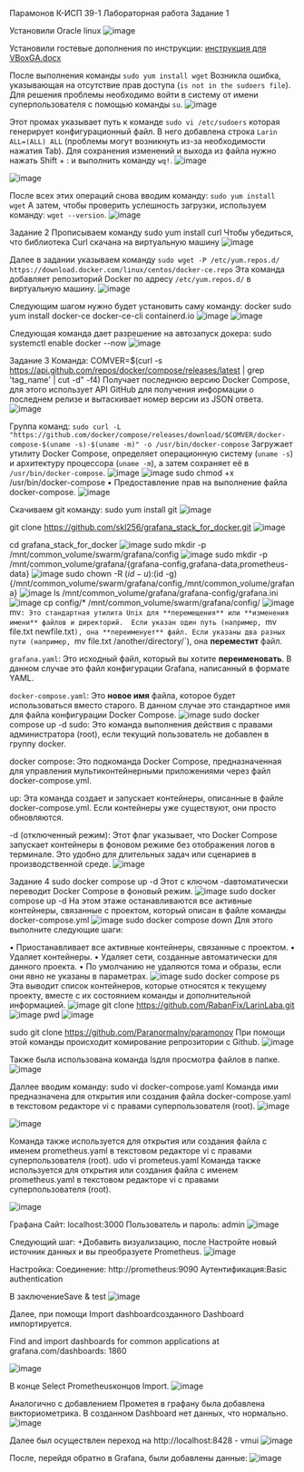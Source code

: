 Парамонов К-ИСП 39-1 
Лабораторная работа
Задание 1


Установили Oracle linux
![image](https://github.com/user-attachments/assets/244a15d8-2a4d-49ba-978a-0b4dac0069dc)

Установили гостевые дополнения по инструкции: 
[инструкция для VBoxGA.docx](https://github.com/user-attachments/files/18921020/VBoxGA.docx)

После выполнения команды 
`sudo yum install wget` 
Возникла ошибка, указывающая на отсутствие прав доступа (`is not in the sudoers file`).  Для решения проблемы необходимо войти в систему от имени суперпользователя с помощью команды `su`.
![image](https://github.com/user-attachments/assets/4a6df09a-9526-4368-8188-55702ef3aac6)

Этот промах указывает путь к команде 
`sudo vi /etc/sudoers`
которая генерирует конфигурационный файл.  В него добавлена строка `Larin ALL=(ALL) ALL` (проблемы могут возникнуть из-за необходимости нажатия Tab).  Для сохранения изменений и выхода из файла нужно нажать Shift + : и выполнить команду 
`wq!`.
![image](https://github.com/user-attachments/assets/18725e7a-5821-4e3b-9493-edbf1fe1f580)

![image](https://github.com/user-attachments/assets/11723064-3289-4039-925e-0ef8f7a5799b)

После всех этих операций снова вводим команду:
`sudo yum install wget`
А затем, чтобы проверить успешность загрузки, используем команду:
`wget --version`.
![image](https://github.com/user-attachments/assets/e48b7b1d-0098-4808-8265-342f9ca18389)

Задание 2
Прописываем команду 
sudo yum install curl 
Чтобы убедиться, что библиотека Curl скачана на виртуальную машину
![image](https://github.com/user-attachments/assets/703c91e3-9b56-4849-954e-963bfcf29862)

Далее в задании указываем команду 
`sudo wget -P /etc/yum.repos.d/ https://download.docker.com/linux/centos/docker-ce.repo` 
Эта команда добавляет репозиторий Docker по адресу `/etc/yum.repos.d/` в виртуальную машину.
![image](https://github.com/user-attachments/assets/ec5f894f-8a4e-4a68-be0d-629d0fc31d46)

Следующим шагом нужно будет установить саму команду: 
docker sudo yum install docker-ce docker-ce-cli containerd.io
![image](https://github.com/user-attachments/assets/14b16a9d-3fde-4749-a819-e4b1cb361dc5)
![image](https://github.com/user-attachments/assets/59162f62-b1dc-4d9d-a65b-809431fcf4a1)


Следующая команда дает разрешение на автозапуск докера: 
sudo systemctl enable docker --now
![image](https://github.com/user-attachments/assets/a36318fd-745d-4d45-bafd-6699879be9c8)

Задание 3
Команда: 
COMVER=$(curl -s https://api.github.com/repos/docker/compose/releases/latest | grep 'tag_name' | cut -d\" -f4)
Получает последнюю версию Docker Compose, для этого использует API GitHub для получения информации о последнем релизе и вытаскивает номер версии из JSON ответа.
![image](https://github.com/user-attachments/assets/58fc6696-980c-4d61-afaa-1f3b7d4527d3)

Группа команд:
`sudo curl -L "https://github.com/docker/compose/releases/download/$COMVER/docker-compose-$(uname -s)-$(uname -m)" -o /usr/bin/docker-compose` 
Загружает утилиту Docker Compose, определяет операционную систему (`uname -s`) и архитектуру процессора (`uname -m`),  а затем сохраняет её в `/usr/bin/docker-compose`.
![image](https://github.com/user-attachments/assets/5c23f822-cbf6-47ac-bc04-5d9ee9518802)
![image](https://github.com/user-attachments/assets/2c7f7a18-5d02-45ce-ae88-67080d3c1190)
sudo chmod +x /usr/bin/docker-compose
• Предоставление прав на выполнение файла docker-compose.
![image](https://github.com/user-attachments/assets/de734d41-ff5c-42a9-ab5c-abdd18a26c45)

Скачиваем git команду: 
sudo yum install git
![image](https://github.com/user-attachments/assets/57b6a692-7480-4990-9773-94e1011edfff)

git clone https://github.com/skl256/grafana_stack_for_docker.git
![image](https://github.com/user-attachments/assets/1cbe4e87-0793-4d44-97c4-d549a0cde7a1)

cd grafana_stack_for_docker
![image](https://github.com/user-attachments/assets/11ac5f4d-606a-41f9-bc6e-2e81365d4f55)
sudo mkdir -p /mnt/common_volume/swarm/grafana/config
![image](https://github.com/user-attachments/assets/c8f638a5-cba5-48b5-970e-181d17cc76df)
sudo mkdir -p /mnt/common_volume/grafana/{grafana-config,grafana-data,prometheus-data}
![image](https://github.com/user-attachments/assets/121e066d-ffb4-41aa-90ed-ee24cd191947)
sudo chown -R $(id -u):$(id -g) {/mnt/common_volume/swarm/grafana/config,/mnt/common_volume/grafana}
![image](https://github.com/user-attachments/assets/12d8bef7-7870-4d76-978b-fd8b898aafab)
ls /mnt/common_volume/grafana/grafana-config/grafana.ini
![image](https://github.com/user-attachments/assets/e9cf5d18-72a1-48db-ac26-07049d948533)
cp config/* /mnt/common_volume/swarm/grafana/config/
![image](https://github.com/user-attachments/assets/e255b4da-90c1-4775-ae23-65997c0cdd75)
mv`: Это стандартная утилита Unix для **перемещения** или **изменения имени** файлов и директорий.  Если указан один путь (например, `mv file.txt newfile.txt`), она **переименует** файл. Если указаны два разных пути (например, `mv file.txt /another/directory/`), она **переместит** файл.

`grafana.yaml`: Это исходный файл, который вы хотите **переименовать**. В данном случае это файл конфигурации Grafana, написанный в формате YAML.

`docker-compose.yaml`: Это **новое имя** файла, которое будет использоваться вместо старого. В данном случае это стандартное имя для файла конфигурации Docker Compose.
![image](https://github.com/user-attachments/assets/fc09988a-ebd3-4f2b-bef6-8fa242087855)
sudo docker compose up -d
sudo: Это команда выполнения действия с правами администратора (root), если текущий пользователь не добавлен в группу docker.

docker compose: Это подкоманда Docker Compose, предназначенная для управления мультиконтейнерными приложениями через файл docker-compose.yml.

up: Эта команда создает и запускает контейнеры, описанные в файле docker-compose.yml. Если контейнеры уже существуют, они просто обновляются.

-d (отключенный режим): Этот флаг указывает, что Docker Compose запускает контейнеры в фоновом режиме без отображения логов в терминале. Это удобно для длительных задач или сценариев в производственной среде.
![image](https://github.com/user-attachments/assets/99a2a2ba-b69a-4399-8e88-c82bf0bf1ebb)

Задание 4
sudo docker compose up -d
Этот с ключом -dавтоматически переводит Docker Compose в фоновый режим.
![image](https://github.com/user-attachments/assets/79b51b80-03d8-4974-ab86-f901001321f1)
sudo docker compose up -d
На этом этаже останавливаются все активные контейнеры, связанные с проектом, который описан в файле команды docker-compose.yml
![image](https://github.com/user-attachments/assets/9613393f-5e14-41fd-a350-b66765f44bac)
sudo docker compose down
Для этого выполните следующие шаги:

• Приостанавливает все активные контейнеры, связанные с проектом.
• Удаляет контейнеры.
• Удаляет сети, созданные автоматически для данного проекта.
• По умолчанию не удаляются тома и образы, если они явно не указаны в параметрах.
![image](https://github.com/user-attachments/assets/e9968211-16ec-4a36-99ec-e595d0d5e8ba)
sudo docker compose ps
Эта выводит список контейнеров, которые относятся к текущему проекту, вместе с их состоянием команды и дополнительной информацией.
![image](https://github.com/user-attachments/assets/bb2b1319-a5d3-4e9b-b854-2532b1c50ed8)
git clone https://github.com/RabanFix/LarinLaba.git
![image](https://github.com/user-attachments/assets/2da2b148-effa-4933-82cc-67c254a0617b)
pwd
![image](https://github.com/user-attachments/assets/7f12059e-a639-44f0-b9ed-bfe9631ecf58)

sudo git clone https://github.com/Paranormalny/paramonov
При помощи этой команды происходит комирование репрозитории с Github.
![image](https://github.com/user-attachments/assets/d78b34b6-10e9-446b-af1e-7159e1e877e1)

Также была использована команда lsдля просмотра файлов в папке.
![image](https://github.com/user-attachments/assets/275574ed-e605-40a6-9fd6-6a50acff48ff)

Даллее вводим команду: 
sudo vi docker-compose.yaml
Команда ими предназначена для открытия или создания файла docker-compose.yaml в текстовом редакторе vi с правами суперпользователя (root).
![image](https://github.com/user-attachments/assets/f6f372e0-c8cc-4aa8-91a7-74f37d92b681)

![image](https://github.com/user-attachments/assets/cfad27bb-8a77-4bd2-a5e4-b5f16483b98b)


Команда также используется для открытия или создания файла с именем prometheus.yaml в текстовом редакторе vi с правами суперпользователя (root).
udo vi prometeus.yaml
Команда также используется для открытия или создания файла с именем prometheus.yaml в текстовом редакторе vi с правами суперпользователя (root).

![image](https://github.com/user-attachments/assets/c7c05db2-0fa0-4a0a-932b-d02e827e89d4)

Графана
Сайт: localhost:3000 Пользователь и пароль: admin
![image](https://github.com/user-attachments/assets/a3f5b194-ab54-45ef-a52e-3a44d432b82f)

Следующий шаг: +Добавить визуализацию, после Настройте новый источник данных и вы преобразуете Prometheus.
![image](https://github.com/user-attachments/assets/c02d8859-b16d-4bac-ae9c-c17b36181782)

Настройка: Соединение: http://prometheus:9090 Аутентификация:Basic authentication

В заключениеSave & test
![image](https://github.com/user-attachments/assets/01f4e13f-9259-4f34-a01e-796583444ae2)

Далее, при помощи Import dashboardсозданного Dashboard импортируется.

Find and import dashboards for common applications at grafana.com/dashboards: 1860

![image](https://github.com/user-attachments/assets/f7f8fd40-e5c9-4e4e-9eef-307864f4239a)

В конце Select Prometheusконцов Import.
![image](https://github.com/user-attachments/assets/6fe44274-0b31-4457-bc14-fa361ccf60e7)

Аналогично с добавлением Прометея в графану была добавлена ​​викториометрика. В созданном Dashboard нет данных, что нормально.
![image](https://github.com/user-attachments/assets/d6232306-5a10-4386-895b-c6005d4bdc3b)

Далее был осуществлен переход на http://localhost:8428 - vmui
![image](https://github.com/user-attachments/assets/caf42772-04d3-4d01-bb1b-753c02b31e3b)

После, перейдя обратно в Grafana, были добавлены данные:
![image](https://github.com/user-attachments/assets/d47c614c-cc4c-4f76-a0a4-f67358cb033a)





























